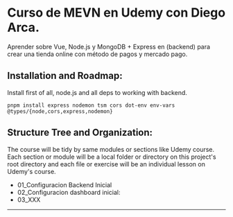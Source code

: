 # Curso de MEVN en Udemy con Diego Arca.

Aprender sobre Vue, Node.js y MongoDB + Express en (backend) para crear una tienda online
con método de pagos y mercado pago.


## Installation and Roadmap:

Install first of all, node.js and all deps to working with backend.

```pnpm install express nodemon tsm cors dot-env env-vars @types/{node,cors,express,nodemon}```

## Structure Tree and Organization:

The course will be tidy by same modules or sections like Udemy course. Each section or module will be a local folder or directory on this project's root directory and each file or exercise will be an individual lesson on Udemy's course. 

- 01_Configuracion Backend Inicial
- 02_Configuracion dashboard inicial:
- 03_XXX

----


